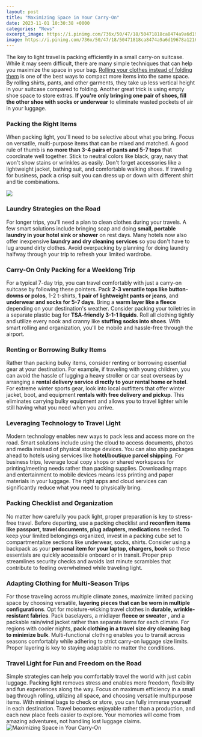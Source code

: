 ```yaml
---
layout: post
title: "Maximizing Space in Your Carry-On"
date: 2023-11-01 10:30:38 +0000
categories: "News"
excerpt_image: https://i.pinimg.com/736x/50/47/18/50471818ca8474a9a6d19678a121667a.jpg
image: https://i.pinimg.com/736x/50/47/18/50471818ca8474a9a6d19678a121667a.jpg
---
```


The key to light travel is packing efficiently in a small carry-on suitcase. While it may seem difficult, there are many simple techniques that can help you maximize the space in your bag. [Rolling your clothes instead of folding them](https://thetopnews.github.io/customizing-your-ps5-beyond-the-standard-plates/) is one of the best ways to compact more items into the same space. By rolling shirts, pants, and other garments, they take up less vertical height in your suitcase compared to folding. Another great trick is using empty shoe space to store extras. **If you're only bringing one pair of shoes, fill the other shoe with socks or underwear** to eliminate wasted pockets of air in your luggage. 
### Packing the Right Items
When packing light, you'll need to be selective about what you bring. Focus on versatile, multi-purpose items that can be mixed and matched. A good rule of thumb is **no more than 3-4 pairs of pants and 5-7 tops** that coordinate well together. Stick to neutral colors like black, gray, navy that won't show stains or wrinkles as easily. Don't forget accessories like a lightweight jacket, bathing suit, and comfortable walking shoes. If traveling for business, pack a crisp suit you can dress up or down with different shirt and tie combinations.

![](https://www.perfectlens.ca/img/articles/man-overstuffed-luggage-battle.jpg)
### Laundry Strategies on the Road
For longer trips, you'll need a plan to clean clothes during your travels. A few smart solutions include bringing soap and doing **small, portable laundry in your hotel sink or shower** on rest days. Many hotels now also offer inexpensive **laundry and dry cleaning services** so you don't have to lug around dirty clothes. Avoid overpacking by planning for doing laundry halfway through your trip to refresh your limited wardrobe. 
### Carry-On Only Packing for a Weeklong Trip
For a typical 7-day trip, you can travel comfortably with just a carry-on suitcase by following these pointers. Pack **2-3 versatile tops like button-downs or polos**, 1-2 t-shirts, **1 pair of lightweight pants or jeans**, and **underwear and socks for 5-7 days**. Bring a **warm layer like a fleece** depending on your destination's weather. Consider packing your toiletries in a separate plastic bag for **TSA-friendly 3-1-1 liquids**. Roll all clothing tightly and utilize every nook and cranny like **stuffing socks into shoes**. With smart rolling and organization, you'll be mobile and hassle-free through the airport.
### Renting or Borrowing Bulky Items 
Rather than packing bulky items, consider renting or borrowing essential gear at your destination. For example, if traveling with young children, you can avoid the hassle of lugging a heavy stroller or car seat overseas by arranging a **rental delivery service directly to your rental home or hotel**. For extreme winter sports gear, look into local outfitters that offer winter jacket, boot, and equipment **rentals with free delivery and pickup**. This eliminates carrying bulky equipment and allows you to travel lighter while still having what you need when you arrive. 
### Leveraging Technology to Travel Light
Modern technology enables new ways to pack less and access more on the road. Smart solutions include using the cloud to access documents, photos and media instead of physical storage devices. You can also ship packages ahead to hotels using services like **hotel/boutique parcel shipping**. For business trips, leverage local copy shops or shared workspaces for printing/meeting needs rather than packing supplies. Downloading maps and entertainment to mobile devices means less printing and paper materials in your luggage. The right apps and cloud services can significantly reduce what you need to physically bring.
### Packing Checklist and Organization
No matter how carefully you pack light, proper preparation is key to stress-free travel. Before departing, use a packing checklist and **reconfirm items like passport, travel documents, plug adapters, medications** needed. To keep your limited belongings organized, invest in a packing cube set to compartmentalize sections like underwear, socks, shirts. Consider using a backpack as your **personal item for your laptop, chargers, book** so these essentials are quickly accessible onboard or in transit. Proper prep streamlines security checks and avoids last minute scrambles that contribute to feeling overwhelmed while traveling light.
### Adapting Clothing for Multi-Season Trips  
For those traveling across multiple climate zones, maximize limited packing space by choosing versatile, **layering pieces that can be worn in multiple configurations**. Opt for moisture-wicking travel clothes in **durable, wrinkle-resistant fabrics**. Pack baselayers, a midlayer **fleece or sweater** , and a packable rain/wind jacket rather than separate items for each climate. For regions with cooler nights, **pack clothing in a travel size dry cleaning bag to minimize bulk**. Multi-functional clothing enables you to transit across seasons comfortably while adhering to strict carry-on luggage size limits. Proper layering is key to staying adaptable no matter the conditions.
### Travel Light for Fun and Freedom on the Road
Simple strategies can help you comfortably travel the world with just cabin luggage. Packing light removes stress and enables more freedom, flexibility and fun experiences along the way. Focus on maximum efficiency in a small bag through rolling, utilizing all space, and choosing versatile multipurpose items. With minimal bags to check or store, you can fully immerse yourself in each destination. Travel becomes enjoyable rather than a production, and each new place feels easier to explore. Your memories will come from amazing adventures, not handling lost luggage claims.
![Maximizing Space in Your Carry-On](https://i.pinimg.com/736x/50/47/18/50471818ca8474a9a6d19678a121667a.jpg)